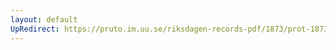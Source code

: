 ```yaml
---
layout: default
UpRedirect: https://pruto.im.uu.se/riksdagen-records-pdf/1873/prot-1873--ak--502.pdf
---
```

